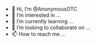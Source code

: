 - 👋 Hi, I’m @AnonymousOTC
- 👀 I’m interested in ...
- 🌱 I’m currently learning ...
- 💞️ I’m looking to collaborate on ...
- 📫 How to reach me ...

<!---
AnonymousOTC/AnonymousOTC is a ✨ special ✨ repository because its `README.md` (this file) appears on your GitHub profile.
You can click the Preview link to take a look at your changes.
--->
